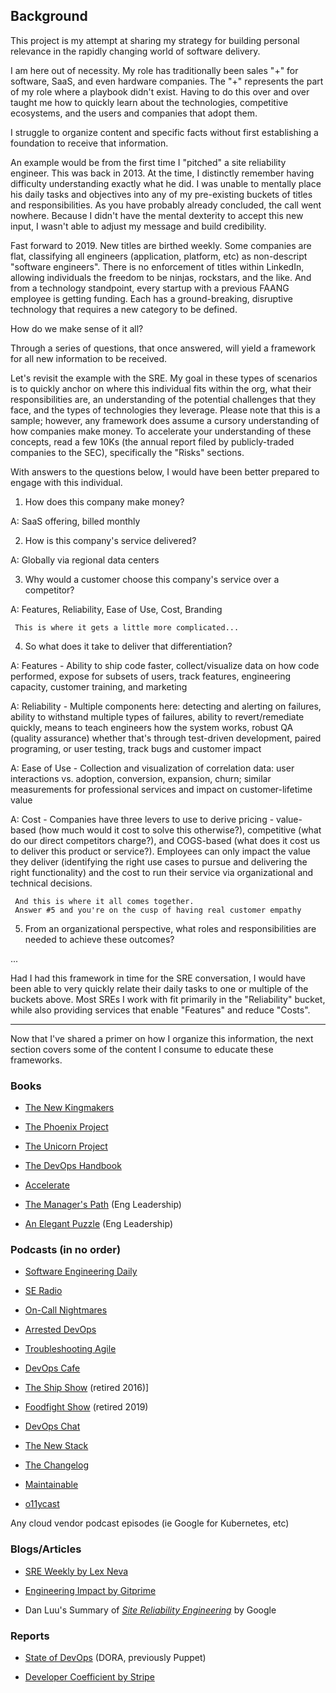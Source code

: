 ## **Background**

This project is my attempt at sharing my strategy for building personal relevance in the rapidly changing world of software delivery. 

I am here out of necessity. My role has traditionally been sales "+" for software, SaaS, and even hardware companies. The "+" represents the part of my role where a playbook didn't exist. Having to do this over and over taught me how to quickly learn about the technologies, competitive ecosystems, and the users and companies that adopt them.

I struggle to organize content and specific facts without first establishing a foundation to receive that information. 

An example would be from the first time I "pitched" a site reliability engineer. This was back in 2013. At the time, I distinctly remember having difficulty understanding exactly what he did. I was unable to mentally place his daily tasks and objectives into any of my pre-existing buckets of titles and responsibilities. As you have probably already concluded, the call went nowhere. Because I didn't have the mental dexterity to accept this new input, I wasn't able to adjust my message and build credibility. 

Fast forward to 2019. New titles are birthed weekly. Some companies are flat, classifying all engineers (application, platform, etc) as non-descript "software engineers". There is no enforcement of titles within LinkedIn, allowing individuals the freedom to be ninjas, rockstars, and the like. And from a technology standpoint, every startup with a previous FAANG employee is getting funding. Each has a ground-breaking, disruptive technology that requires a new category to be defined.

How do we make sense of it all?

Through a series of questions, that once answered, will yield a framework for all new information to be received. 

Let's revisit the example with the SRE. My goal in these types of scenarios is to quickly anchor on where this individual fits within the org, what their responsibilities are, an understanding of the potential challenges that they face, and the types of technologies they leverage. Please note that this is a sample; however, any framework does assume a cursory understanding of how companies make money. To accelerate your understanding of these concepts, read a few 10Ks (the annual report filed by publicly-traded companies to the SEC), specifically the "Risks" sections.

With answers to the questions below, I would have been better prepared to engage with this individual. 

1. How does this company make money?

A: SaaS offering, billed monthly

2. How is this company's service delivered?

A: Globally via regional data centers

3. Why would a customer choose this company's service over a competitor?

A: Features, Reliability, Ease of Use, Cost, Branding

     This is where it gets a little more complicated...

4. So what does it take to deliver that differentiation?

A: Features - Ability to ship code faster, collect/visualize data on how code performed, expose for subsets of users, track features, engineering capacity, customer training, and marketing

A: Reliability - Multiple components here: detecting and alerting on failures, ability to withstand multiple types of failures, ability to revert/remediate quickly, means to teach engineers how the system works, robust QA (quality assurance) whether that's through test-driven development, paired programing, or user testing, track bugs and customer impact

A: Ease of Use - Collection and visualization of correlation data: user interactions vs. adoption, conversion, expansion, churn; similar measurements for professional services and impact on customer-lifetime value

A: Cost - Companies have three levers to use to derive pricing - value-based (how much would it cost to solve this otherwise?), competitive (what do our direct competitors charge?), and COGS-based (what does it cost us to deliver this product or service?). Employees can only impact the value they deliver (identifying the right use cases to pursue and delivering the right functionality) and the cost to run their service via organizational and technical decisions.  

     And this is where it all comes together. 
     Answer #5 and you're on the cusp of having real customer empathy 
                    
5. From an organizational perspective, what roles and responsibilities are needed to achieve these outcomes?

...


Had I had this framework in time for the SRE conversation, I would have been able to very quickly relate their daily tasks to one or multiple of the buckets above. Most SREs I work with fit primarily in the "Reliability" bucket, while also providing services that enable "Features" and reduce "Costs".

------

Now that I've shared a primer on how I organize this information, the next section covers some of the content I consume to educate these frameworks.

### __Books__

- [The New Kingmakers](https://thenewkingmakers.com/)

- [The Phoenix Project](https://itrevolution.com/book/the-phoenix-project/)

- [The Unicorn Project](https://itrevolution.com/book/the-unicorn-project/)

- [The DevOps Handbook](https://itrevolution.com/book/the-devops-handbook/)

- [Accelerate](https://itrevolution.com/book/accelerate/)

- [The Manager's Path](http://shop.oreilly.com/product/0636920056843.do) (Eng Leadership)

- [An Elegant Puzzle](https://lethain.com/elegant-puzzle/) (Eng Leadership)

### __Podcasts__ (in no order)

- [Software Engineering Daily](https://softwareengineeringdaily.com/)

- [SE Radio](https://www.se-radio.net/)

- [On-Call Nightmares](https://dev.to/oncallnightmares)

- [Arrested DevOps](https://www.arresteddevops.com/)

- [Troubleshooting Agile](https://www.troubleshootingagile.com/)

- [DevOps Cafe](http://devopscafe.org/)

- [The Ship Show](http://theshipshow.com/) (retired 2016)]

- [Foodfight Show](http://foodfightshow.org/) (retired 2019)

- [DevOps Chat](https://devops.com/category/devops-chat/)

- [The New Stack](https://thenewstack.io/podcasts/)

- [The Changelog](https://changelog.com/podcast)

- [Maintainable](https://maintainable.fm/)

- [o11ycast](https://www.heavybit.com/library/podcasts/o11ycast/)

Any cloud vendor podcast episodes (ie Google for Kubernetes, etc)

### __Blogs/Articles__

- [SRE Weekly by Lex Neva](http://sreweekly.com/)

- [Engineering Impact by Gitprime](https://www.gitprime.com/engineering-impact/)

- Dan Luu's Summary of _[Site Reliability Engineering](https://danluu.com/google-sre-book/)_ by Google

### __Reports__

- [State of DevOps](https://services.google.com/fh/files/misc/state-of-devops-2019.pdf) (DORA, previously Puppet)

- [Developer Coefficient by Stripe](https://stripe.com/reports/developer-coefficient-2018)



